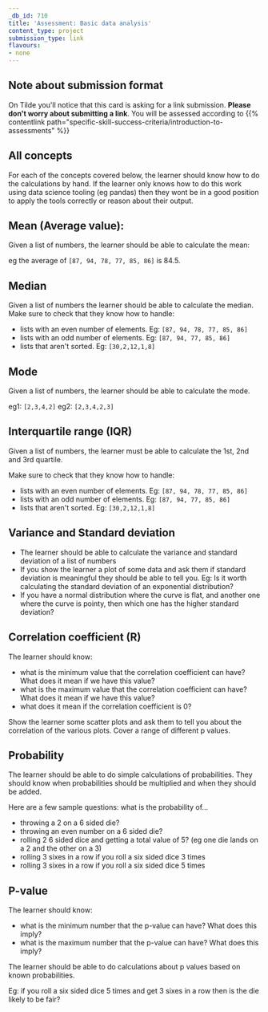```yaml
---
_db_id: 710
title: 'Assessment: Basic data analysis'
content_type: project
submission_type: link
flavours:
- none
---
```

## Note about submission format

On Tilde you'll notice that this card is asking for a link submission. **Please don't worry about submitting a link**. You will be assessed according to {{% contentlink path="specific-skill-success-criteria/introduction-to-assessments" %}}

## All concepts

For each of the concepts covered below, the learner should know how to do the calculations by hand. If the learner only knows how to do this work using data science tooling (eg pandas) then they wont be in a good position to apply the tools correctly or reason about their output.

## Mean (Average value):

Given a list of numbers, the learner should be able to calculate the mean:

eg the average of `[87, 94, 78, 77, 85, 86]` is 84.5.

## Median

Given a list of numbers the learner should be able to calculate the median. Make sure to check that they know how to handle:

- lists with an even number of elements. Eg: `[87, 94, 78, 77, 85, 86]`
- lists with an odd number of elements. Eg: `[87, 94, 77, 85, 86]`
- lists that aren't sorted. Eg: `[30,2,12,1,8]`

## Mode

Given a list of numbers, the learner should be able to calculate the mode.

eg1: `[2,3,4,2]`
eg2: `[2,3,4,2,3]`

## Interquartile range (IQR)

Given a list of numbers, the learner must be able to calculate the 1st, 2nd and 3rd quartile.

Make sure to check that they know how to handle:

- lists with an even number of elements. Eg: `[87, 94, 78, 77, 85, 86]`
- lists with an odd number of elements. Eg: `[87, 94, 77, 85, 86]`
- lists that aren't sorted. Eg: `[30,2,12,1,8]`

## Variance and Standard deviation

- The learner should be able to calculate the variance and standard deviation of a list of numbers
- If you show the learner a plot of some data and ask them if standard deviation is meaningful they should be able to tell you. Eg: Is it worth calculating the standard deviation of an exponential distribution?
- If you have a normal distribution where the curve is flat, and another one where the curve is pointy, then which one has the higher standard deviation?

## Correlation coefficient (R)

The learner should know:
- what is the minimum value that the correlation coefficient can have? What does it mean if we have this value?
- what is the maximum value that the correlation coefficient can have? What does it mean if we have this value?
- what does it mean if the correlation coefficient is 0?

Show the learner some scatter plots and ask them to tell you about the correlation of the various plots. Cover a range of different p values.

## Probability

The learner should be able to do simple calculations of probabilities. They should know when probabilities should be multiplied and when they should be added.

Here are a few sample questions: what is the probability of...
- throwing a 2 on a 6 sided die?
- throwing an even number on a 6 sided die?
- rolling 2 6 sided dice and getting a total value of 5? (eg one die lands on a 2 and the other on a 3)
- rolling 3 sixes in a row if you roll a six sided dice 3 times
- rolling 3 sixes in a row if you roll a six sided dice 5 times

## P-value

The learner should know:
- what is the minimum number that the p-value can have? What does this imply?
- what is the maximum number that the p-value can have? What does this imply?

The learner should be able to do calculations about p values based on known probabilities.

Eg: if you roll a six sided dice 5 times and get 3 sixes in a row then is the die likely to be fair?
